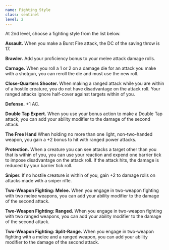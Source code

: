 ```yaml
---
name: Fighting Style
class: sentinel
level: 2
---
```

At 2nd level, choose a fighting style from the list below.

__Assault.__ When you make a Burst Fire attack, the DC of the saving throw is 17.

__Brawler.__ Add your proficiency bonus to your melee attack damage rolls.

__Carnage.__ When you roll a 1 or 2 on a damage die for an attack you make with a shotgun, you can reroll the die and must use the new roll.

__Close-Quarters Shooter.__ When making a ranged attack while you are within <me-distance length="5" /> of a hostile
creature, you do not have disadvantage on the attack roll. Your ranged attacks ignore half-cover against targets within <me-distance length="25" /> of you.

__Defense.__ +1 AC.

__Double Tap Expert.__ When you use your bonus action to make a Double Tap attack, you can add your ability modifier to the damage of the second attack.

__The Free Hand__ When holding no more than one light, non-two-handed weapon, you gain a +2 bonus to hit with ranged power attacks.

__Protection.__ When a creature you can see attacks a target other than you that is within <me-distance length="5" />
of you, you can use your reaction and expend one barrier tick to impose disadvantage on the attack roll. If the attack
hits, the damage is reduced by your barrier tick roll.

__Sniper.__ If no hostile creature is within <me-distance length="25" /> of you, gain +2 to damage rolls on attacks
made with a sniper rifle.

__Two-Weapon Fighting: Melee.__ When you engage in two-weapon fighting with two melee weapons, you can add your ability modifier to the damage of the second attack.

__Two-Weapon Fighting: Ranged.__ When you engage in two-weapon fighting with two ranged weapons, you can add your ability modifier to the damage of the second attack.

__Two-Weapon Fighting: Split-Range.__ When you engage in two-weapon fighting with a melee and a ranged weapon, you can add your ability modifier to the damage of the second attack.


